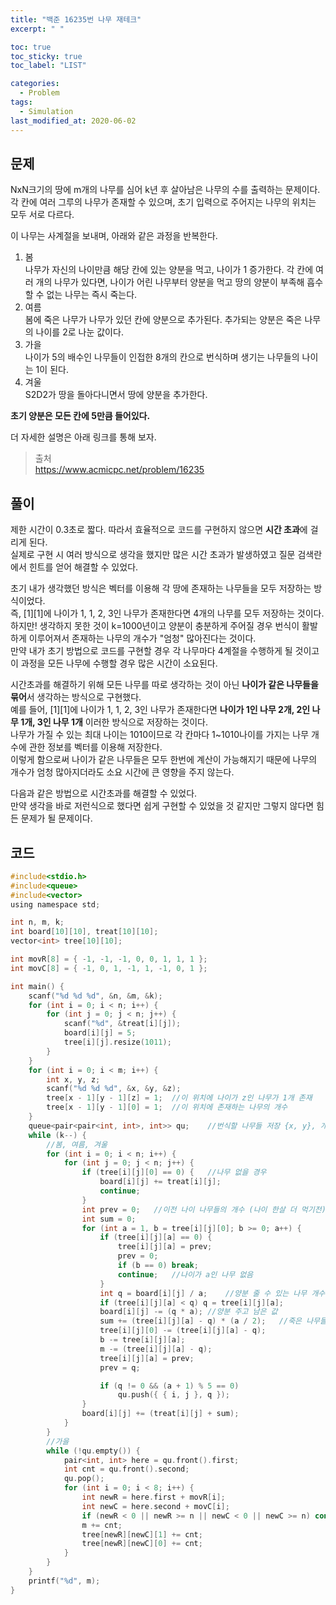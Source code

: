 ```yaml
---
title: "백준 16235번 나무 재테크"
excerpt: " "

toc: true
toc_sticky: true
toc_label: "LIST"

categories:
  - Problem
tags:
  - Simulation
last_modified_at: 2020-06-02
---
```

문제  
--------  
NxN크기의 땅에 m개의 나무를 심어 k년 후 살아남은 나무의 수를 출력하는 문제이다.  
각 칸에 여러 그루의 나무가 존재할 수 있으며, 초기 입력으로 주어지는 나무의 위치는 모두 서로 다르다.  

이 나무는 사계절을 보내며, 아래와 같은 과정을 반복한다.  
1. 봄  
나무가 자신의 나이만큼 해당 칸에 있는 양분을 먹고, 나이가 1 증가한다. 각 칸에 여러 개의 나무가 있다면, 나이가 어린 나무부터 양분을 먹고 땅의 양분이 부족해 흡수할 수 없는 나무는 즉시 죽는다.  
2. 여름  
봄에 죽은 나무가 나무가 있던 칸에 양분으로 추가된다. 추가되는 양분은 죽은 나무의 나이를 2로 나눈 값이다.  
3. 가을  
나이가 5의 배수인 나무들이 인접한 8개의 칸으로 번식하며 생기는 나무들의 나이는 1이 된다.  
4. 겨울  
S2D2가 땅을 돌아다니면서 땅에 양분을 추가한다.  


**초기 양분은 모든 칸에 5만큼 들어있다.**  


더 자세한 설명은 아래 링크를 통해 보자.  

>출처  
><https://www.acmicpc.net/problem/16235>  

풀이  
--------  
제한 시간이 0.3초로 짧다. 따라서 효율적으로 코드를 구현하지 않으면 **시간 초과**에 걸리게 된다.  
실제로 구현 시 여러 방식으로 생각을 했지만 많은 시간 초과가 발생하였고 질문 검색란에서 힌트를 얻어 해결할 수 있었다.  


초기 내가 생각했던 방식은 벡터를 이용해 각 땅에 존재하는 나무들을 모두 저장하는 방식이었다.  
즉, [1][1]에 나이가 1, 1, 2, 3인 나무가 존재한다면 4개의 나무를 모두 저장하는 것이다.  
하지만! 생각하지 못한 것이 k=1000년이고 양분이 충분하게 주어질 경우 번식이 활발하게 이루어져서 존재하는 나무의 개수가 "엄청" 많아진다는 것이다.  
만약 내가 초기 방법으로 코드를 구현할 경우 각 나무마다 4계절을 수행하게 될 것이고 이 과정을 모든 나무에 수행할 경우 많은 시간이 소요된다.  


시간초과를 해결하기 위해 모든 나무를 따로 생각하는 것이 아닌 **나이가 같은 나무들을 묶어**서 생각하는 방식으로 구현했다.  
예를 들어, [1][1]에 나이가 1, 1, 2, 3인 나무가 존재한다면 **나이가 1인 나무 2개, 2인 나무 1개, 3인 나무 1개** 이러한 방식으로 저장하는 것이다.  
나무가 가질 수 있는 최대 나이는 1010이므로 각 칸마다 1~1010나이를 가지는 나무 개수에 관한 정보를 벡터를 이용해 저장한다.  
이렇게 함으로써 나이가 같은 나무들은 모두 한번에 계산이 가능해지기 때문에 나무의 개수가 엄청 많아지더라도 소요 시간에 큰 영향을 주지 않는다.  

다음과 같은 방법으로 시간초과를 해결할 수 있었다.  
만약 생각을 바로 저런식으로 했다면 쉽게 구현할 수 있었을 것 같지만 그렇지 않다면 힘든 문제가 될 문제이다.  


코드  
----------  
``` c  
#include<stdio.h>
#include<queue>
#include<vector>
using namespace std;

int n, m, k;
int board[10][10], treat[10][10];
vector<int> tree[10][10];

int movR[8] = { -1, -1, -1, 0, 0, 1, 1, 1 };
int movC[8] = { -1, 0, 1, -1, 1, -1, 0, 1 };

int main() {
	scanf("%d %d %d", &n, &m, &k);
	for (int i = 0; i < n; i++) {
		for (int j = 0; j < n; j++) {
			scanf("%d", &treat[i][j]);
			board[i][j] = 5;
			tree[i][j].resize(1011);
		}
	}
	for (int i = 0; i < m; i++) {
		int x, y, z;
		scanf("%d %d %d", &x, &y, &z);
		tree[x - 1][y - 1][z] = 1;	//이 위치에 나이가 z인 나무가 1개 존재
		tree[x - 1][y - 1][0] = 1;	//이 위치에 존재하는 나무의 개수
	}
	queue<pair<pair<int, int>, int>> qu;	//번식할 나무들 저장 {x, y}, 개수
	while (k--) {
		//봄, 여름, 겨울
		for (int i = 0; i < n; i++) {
			for (int j = 0; j < n; j++) {
				if (tree[i][j][0] == 0) {	//나무 없을 경우
					board[i][j] += treat[i][j];
					continue;
				}
				int prev = 0;	//이전 나이 나무들의 개수 (나이 한살 더 먹기전)
				int sum = 0;
				for (int a = 1, b = tree[i][j][0]; b >= 0; a++) {
					if (tree[i][j][a] == 0) {
						tree[i][j][a] = prev;
						prev = 0;
						if (b == 0) break;
						continue;	//나이가 a인 나무 없음
					}
					int q = board[i][j] / a;	//양분 줄 수 있는 나무 개수
					if (tree[i][j][a] < q) q = tree[i][j][a];
					board[i][j] -= (q * a);	//양분 주고 남은 값
					sum += (tree[i][j][a] - q) * (a / 2);	//죽은 나무들의 양분/2를 땅이 흡수
					tree[i][j][0] -= (tree[i][j][a] - q);
					b -= tree[i][j][a];
					m -= (tree[i][j][a] - q);
					tree[i][j][a] = prev;
					prev = q;

					if (q != 0 && (a + 1) % 5 == 0)
						qu.push({ { i, j }, q });
				}
				board[i][j] += (treat[i][j] + sum);
			}
		}
		//가을
		while (!qu.empty()) {
			pair<int, int> here = qu.front().first;
			int cnt = qu.front().second;
			qu.pop();
			for (int i = 0; i < 8; i++) {
				int newR = here.first + movR[i];
				int newC = here.second + movC[i];
				if (newR < 0 || newR >= n || newC < 0 || newC >= n) continue;
				m += cnt;
				tree[newR][newC][1] += cnt;
				tree[newR][newC][0] += cnt;
			}
		}
	}
	printf("%d", m);
}
```